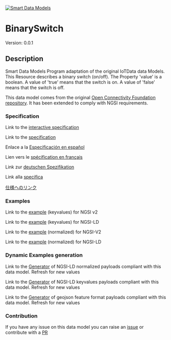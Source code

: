 [![Smart Data Models](https://smartdatamodels.org/wp-content/uploads/2022/01/SmartDataModels_logo.png "Logo")](https://smartdatamodels.org)
# BinarySwitch
Version: 0.0.1

## Description 

Smart Data Models Program adaptation of the original IoTData data Models. This Resource describes a binary switch (on/off). The Property 'value' is a boolean. A value of 'true' means that the switch is on. A value of 'false' means that the switch is off. 

This data model comes from the original [Open Connectivity Foundation repository](https://github.com/openconnectivityfoundation/IoTDataModels). It has been extended to comply with NGSI requirements.
### Specification

Link to the [interactive specification](https://swagger.lab.fiware.org/?url=https://smart-data-models.github.io/dataModel.OCF/BinarySwitch/swagger.yaml)

Link to the [specification](https://github.com/smart-data-models/dataModel.OCF/blob/master/BinarySwitch/doc/spec.md)

Enlace a la [Especificación en español](https://github.com/smart-data-models/dataModel.OCF/blob/master/BinarySwitch/doc/spec_ES.md)

Lien vers le [spécification en français](https://github.com/smart-data-models/dataModel.OCF/blob/master/BinarySwitch/doc/spec_FR.md)

Link zur [deutschen Spezifikation](https://github.com/smart-data-models/dataModel.OCF/blob/master/BinarySwitch/doc/spec_DE.md)

Link alla [specifica](https://github.com/smart-data-models/dataModel.OCF/blob/master/BinarySwitch/doc/spec_IT.md)

[仕様へのリンク](https://github.com/smart-data-models/dataModel.OCF/blob/master/BinarySwitch/doc/spec_JA.md)
### Examples

Link to the [example](https://smart-data-models.github.io/dataModel.OCF/BinarySwitch/examples/example.json) (keyvalues) for NGSI v2

Link to the [example](https://smart-data-models.github.io/dataModel.OCF/BinarySwitch/examples/example.jsonld) (keyvalues) for NGSI-LD

Link to the [example](https://smart-data-models.github.io/dataModel.OCF/BinarySwitch/examples/example-normalized.json) (normalized) for NGSI-V2

Link to the [example](https://smart-data-models.github.io/dataModel.OCF/BinarySwitch/examples/example-normalized.jsonld) (normalized) for NGSI-LD
### Dynamic Examples generation

Link to the [Generator](https://smartdatamodels.org/extra/ngsi-ld_generator.php?schemaUrl=https://raw.githubusercontent.com/smart-data-models/dataModel.OCF/master/BinarySwitch/schema.json&email=info@smartdatamodels.org) of NGSI-LD normalized payloads compliant with this data model. Refresh for new values

Link to the [Generator](https://smartdatamodels.org/extra/ngsi-ld_generator_keyvalues.php?schemaUrl=https://raw.githubusercontent.com/smart-data-models/dataModel.OCF/master/BinarySwitch/schema.json&email=info@smartdatamodels.org) of NGSI-LD keyvalues payloads compliant with this data model. Refresh for new values

Link to the [Generator](https://smartdatamodels.org/extra/geojson_features_generator.php?schemaUrl=https://raw.githubusercontent.com/smart-data-models/dataModel.OCF/master/BinarySwitch/schema.json&email=info@smartdatamodels.org) of geojson feature format payloads compliant with this data model. Refresh for new values
### Contribution

 If you have any issue on this data model you can raise an [issue](https://github.com/smart-data-models/dataModel.OCF/issues)  or contribute with a [PR](https://github.com/smart-data-models/dataModel.OCF/pulls)